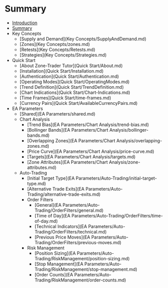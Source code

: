 # Summary

* [Introduction](Introduction.md)
* [Summary](README.md)
* Key Concepts
  * [Supply and Demand](Key Concepts/SupplyAndDemand.md)
  * [Zones](Key Concepts/zones.md)
  * [Retests](Key Concepts/Retests.md)
  * [Strategies](Key Concepts/Strategies.md)
* Quick Start
  * [About Zone-Trader Tutor](Quick Start/About.md)
  * [Installation](Quick Start/Installation.md)
  * [Authentication](Quick Start/Authentication.md)
  * [Operating Modes](Quick Start/OperatingModes.md)
  * [Trend Definition](Quick Start/TrendDefinition.md)
  * [Chart Indications](Quick Start/Chart-Indications.md)
  * [Time Frames](Quick Start/time-frames.md)
  * [Currency Pairs](Quick Start/AvailableCurrencyPairs.md)
* EA Parameters
  * [Shared](EA Parameters/shared.md)
  * Chart Analysis
    * [Trend Bias](EA Parameters/Chart Analysis/trend-bias.md)
    * [Bollinger Bands](EA Parameters/Chart Analysis/bollinger-bands.md)
    * [Overlapping Zones](EA Parameters/Chart Analysis/overlapping-zones.md)
    * [Price Curve](EA Parameters/Chart Analysis/price-curve.md)
    * [Targets](EA Parameters/Chart Analysis/targets.md)
    * [Zone Attributes](EA Parameters/Chart Analysis/zone-attributes.md)
  * Auto-Trading
    * [Initial Target Type](EA Parameters/Auto-Trading/initial-target-type.md)
    * [Alternative Trade Exits](EA Parameters/Auto-Trading/alternative-trade-exits.md)
    * Order Filters
      * [General](EA Parameters/Auto-Trading/OrderFilters/general.md)
      * [Time of Day](EA Parameters/Auto-Trading/OrderFilters/time-of-day.md)
      * [Technical Indicators](EA Parameters/Auto-Trading/OrderFilters/technical.md)
      * [Previous Price Moves](EA Parameters/Auto-Trading/OrderFilters/previous-moves.md)
    * Risk Management
      * [Position Sizing](EA Parameters/Auto-Trading/RiskManagement/position-sizing.md)
      * [Stop Management](EA Parameters/Auto-Trading/RiskManagement/stop-management.md)
      * [Order Counts](EA Parameters/Auto-Trading/RiskManagement/order-counts.md)



